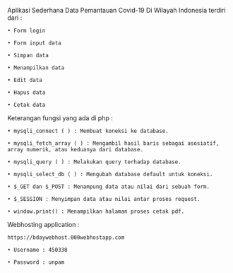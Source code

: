 Aplikasi Sederhana Data Pemantauan Covid-19 Di Wilayah Indonesia terdiri dari :

    • Form login

    • Form input data

    • Simpan data 

    • Menampilkan data 

    • Edit data 

    • Hapus data 

    • Cetak data



Keterangan fungsi yang ada di php :

    • mysqli_connect ( ) : Membuat koneksi ke database.

    • mysqli_fetch_array ( ) : Mengambil hasil baris sebagai asosiatif, array numerik, atau keduanya dari database.

    • mysqli_query ( ) : Melakukan query terhadap database. 

    • mysqli_select_db ( ) : Mengubah database default untuk koneksi.

    • $_GET dan $_POST : Menampung data atau nilai dari sebuah form. 

    • $_SESSION : Menyimpan data atau nilai antar proses request.

    • window.print() : Menampilkan halaman proses cetak pdf.



Webhosting application :

    https://bdaywebhost.000webhostapp.com 

    • Username : 450338 

    • Password : unpam


